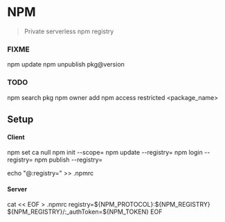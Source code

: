 # NPM

> Private serverless npm registry

### FIXME

npm update
npm unpublish pkg@version

### TODO

npm search pkg
npm owner add <user> <package name>
npm access restricted <package_name>

## Setup

#### Client

npm set ca null
npm init --scope=<scope>
npm update --registry=<registry>
npm login --registry=<registry>
npm publish --registry=<registry>

echo "@<scope>:registry=<registry>" >> .npmrc

#### Server

cat << EOF > .npmrc
registry=\${NPM_PROTOCOL}:\${NPM_REGISTRY}
\${NPM_REGISTRY}/:_authToken=\${NPM_TOKEN}
EOF
